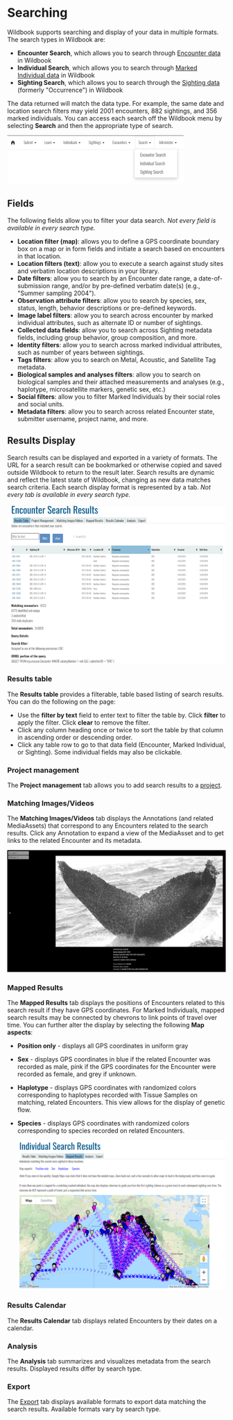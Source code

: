 # Searching

Wildbook supports searching and display of your data in multiple formats. The search types in Wildbook are:

* **Encounter Search**, which allows you to search through [Encounter data](../introduction/encounter.md) in Wildbook
* **Individual Search**, which allows you to search through [Marked Individual data](../introduction/marked-individual.md) in Wildbook
* **Sighting Search**, which allows you to search through the [Sighting data](../introduction/sighting.md) (formerly "Occurrence") in Wildbook

The data returned will match the data type. For example, the same date and location search filters may yield 2001 encounters, 882 sightings, and 356 marked individuals. You can access each search off the Wildbook menu by selecting **Search** and then the appropriate type of search.

![search Menu](../assets/images/wb-header-search.png)

## Fields

The following fields allow you to filter your data search. *Not every field is available in every search type.*

* **Location filter (map)**: allows you to define a GPS coordinate boundary box on a map or in form fields and initiate a search based on encounters in that location.
* **Location filters (text)**: allow you to execute a search against study sites and verbatim location descriptions in your library.
* **Date filters**: allow you to search by an Encounter date range, a date-of-submission range, and/or by pre-defined verbatim date(s) (e.g., "Summer sampling 2004").
* **Observation attribute filters**: allow you to search by species, sex, status, length, behavior descriptions or pre-defined keywords.
* **Image label filters**: allow you to search across encounter by marked individual attributes, such as alternate ID or number of sightings.
* **Collected data fields**: allow you to search across Sighting metadata fields, including group behavior, group composition, and more.
* **Identity filters**: allow you to search across marked individual attributes, such as number of years between sightings.
* **Tags filters**: allow you to search on Metal, Acoustic, and Satellite Tag metadata.
* **Biological samples and analyses filters**: allow you to search on biological samples and their attached measurements and analyses (e.g., haplotype, microsatellite markers, genetic sex, etc.)
* **Social filters**: allow you to filter Marked Individuals by their social roles and social units.
* **Metadata filters**: allow you to search across related Encounter state, submitter username, project name, and more.

## Results Display

Search results can be displayed and exported in a variety of formats. The URL for a search result can be bookmarked or otherwise copied and saved outside Wildbook to return to the result later. Search results are dynamic and reflect the latest state of Wildbook, changing as new data matches search criteria.
Each search display format is represented by a tab. *Not every tab is available in every search type.*

![search Results](../assets/images/wb-encountersearch-resultstable.png)

### Results table

The **Results table** provides a filterable, table based listing of search results. You can do the following on the page:

* Use the **filter by text** field to enter text to filter the table by. Click **filter** to apply the filter. Click **clear** to remove the filter.
* Click any column heading once or twice to sort the table by that column in ascending order or descending order.
* Click any table row to go to that data field (Encounter, Marked Individual, or Sighting). Some individual fields may also be clickable.

### Project management

The **Project management** tab allows you to add search results to a [project](projects.md).

### Matching Images/Videos

The **Matching Images/Videos** tab displays the Annotations (and related MediaAssets) that correspond to any Encounters related to the search results. Click any Annotation to expand a view of the MediaAsset and to get links to the related Encounter and its metadata.

![search Results Expanded Media Asset](../assets/images/wb-encountersearch-gallery.png)

### Mapped Results

The **Mapped Results** tab displays the positions of Encounters related to this search result if they have GPS coordinates. For Marked Individuals, mapped search results may be connected by chevrons to link points of travel over time. You can further alter the display by selecting the following **Map aspects**:

* **Position only** \- displays all GPS coordinates in uniform gray
* **Sex** \- displays GPS coordinates in blue if the related Encounter was recorded as male\, pink if the GPS coordinates for the Encounter were recorded as female\, and grey if unknown\.
* **Haplotype** \- displays GPS coordinates with randomized colors corresponding to haplotypes recorded with Tissue Samples on matching\, related Encounters\. This view allows for the display of genetic flow\.
* **Species** \- displays GPS coordinates with randomized colors corresponding to species recorded on related Encounters\.
    
    ![search Results Mapped](../assets/images/wb-encountersearch-mappedresults.png)

### Results Calendar

The **Results Calendar** tab displays related Encounters by their dates on a calendar.

### Analysis

The **Analysis** tab summarizes and visualizes metadata from the search results. Displayed results differ by search type.

### Export

The [Export](data-exports.md) tab displays available formats to export data matching the search results. Available formats vary by search type.